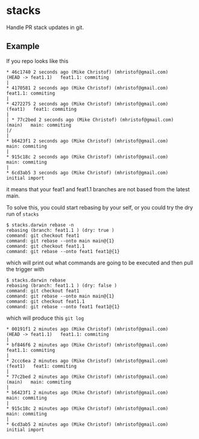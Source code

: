 # stacks

Handle PR stack updates in git.

## Example

If you repo looks like this

<!-- markdownlint-disable MD013 -->
```shell
* 46c1740 2 seconds ago (Mike Christof) (mhristof@gmail.com)       (HEAD -> feat1.1)   feat1.1: commiting
|
* 4170581 2 seconds ago (Mike Christof) (mhristof@gmail.com)         feat1.1: commiting
|
* 4272275 2 seconds ago (Mike Christof) (mhristof@gmail.com)       (feat1)   feat1: commiting
|
| * 77c2bed 2 seconds ago (Mike Christof) (mhristof@gmail.com)       (main)   main: commiting
|/
|
* b6423f1 2 seconds ago (Mike Christof) (mhristof@gmail.com)         main: commiting
|
* 915c18c 2 seconds ago (Mike Christof) (mhristof@gmail.com)         main: commiting
|
* 6cd3ab5 3 seconds ago (Mike Christof) (mhristof@gmail.com)         initial import
```
<!-- markdownlint-enable MD013 -->

it means that your feat1 and feat1.1 branches are not based from the latest main.

To solve this, you could start rebasing by your self, or you could try the dry
run of `stacks`

```shell
$ stacks.darwin rebase -n
rebasing (branch: feat1.1 ) (dry: true )
command: git checkout feat1
command: git rebase --onto main main@{1}
command: git checkout feat1.1
command: git rebase --onto feat1 feat1@{1}
```

which will print out what commands are going to be executed and then pull the
trigger with

```shell
$ stacks.darwin rebase
rebasing (branch: feat1.1 ) (dry: false )
command: git checkout feat1
command: git rebase --onto main main@{1}
command: git checkout feat1.1
command: git rebase --onto feat1 feat1@{1}
```

which will produce this `git log`

<!-- markdownlint-disable MD013 -->
```shell
* 00191f1 2 minutes ago (Mike Christof) (mhristof@gmail.com)       (HEAD -> feat1.1)   feat1.1: commiting
|
* bf846f6 2 minutes ago (Mike Christof) (mhristof@gmail.com)         feat1.1: commiting
|
* 2ccc6ea 2 minutes ago (Mike Christof) (mhristof@gmail.com)       (feat1)   feat1: commiting
|
* 77c2bed 2 minutes ago (Mike Christof) (mhristof@gmail.com)       (main)   main: commiting
|
* b6423f1 2 minutes ago (Mike Christof) (mhristof@gmail.com)         main: commiting
|
* 915c18c 2 minutes ago (Mike Christof) (mhristof@gmail.com)         main: commiting
|
* 6cd3ab5 2 minutes ago (Mike Christof) (mhristof@gmail.com)         initial import
```
<!-- markdownlint-enable MD013 -->
